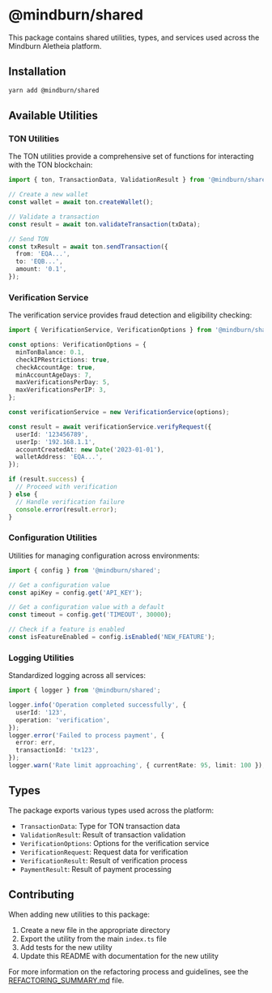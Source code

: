 # @mindburn/shared

This package contains shared utilities, types, and services used across the Mindburn Aletheia platform.

## Installation

```bash
yarn add @mindburn/shared
```

## Available Utilities

### TON Utilities

The TON utilities provide a comprehensive set of functions for interacting with the TON blockchain:

```typescript
import { ton, TransactionData, ValidationResult } from '@mindburn/shared';

// Create a new wallet
const wallet = await ton.createWallet();

// Validate a transaction
const result = await ton.validateTransaction(txData);

// Send TON
const txResult = await ton.sendTransaction({
  from: 'EQA...',
  to: 'EQB...',
  amount: '0.1',
});
```

### Verification Service

The verification service provides fraud detection and eligibility checking:

```typescript
import { VerificationService, VerificationOptions } from '@mindburn/shared';

const options: VerificationOptions = {
  minTonBalance: 0.1,
  checkIPRestrictions: true,
  checkAccountAge: true,
  minAccountAgeDays: 7,
  maxVerificationsPerDay: 5,
  maxVerificationsPerIP: 3,
};

const verificationService = new VerificationService(options);

const result = await verificationService.verifyRequest({
  userId: '123456789',
  userIp: '192.168.1.1',
  accountCreatedAt: new Date('2023-01-01'),
  walletAddress: 'EQA...',
});

if (result.success) {
  // Proceed with verification
} else {
  // Handle verification failure
  console.error(result.error);
}
```

### Configuration Utilities

Utilities for managing configuration across environments:

```typescript
import { config } from '@mindburn/shared';

// Get a configuration value
const apiKey = config.get('API_KEY');

// Get a configuration value with a default
const timeout = config.get('TIMEOUT', 30000);

// Check if a feature is enabled
const isFeatureEnabled = config.isEnabled('NEW_FEATURE');
```

### Logging Utilities

Standardized logging across all services:

```typescript
import { logger } from '@mindburn/shared';

logger.info('Operation completed successfully', {
  userId: '123',
  operation: 'verification',
});
logger.error('Failed to process payment', {
  error: err,
  transactionId: 'tx123',
});
logger.warn('Rate limit approaching', { currentRate: 95, limit: 100 });
```

## Types

The package exports various types used across the platform:

- `TransactionData`: Type for TON transaction data
- `ValidationResult`: Result of transaction validation
- `VerificationOptions`: Options for the verification service
- `VerificationRequest`: Request data for verification
- `VerificationResult`: Result of verification process
- `PaymentResult`: Result of payment processing

## Contributing

When adding new utilities to this package:

1. Create a new file in the appropriate directory
2. Export the utility from the main `index.ts` file
3. Add tests for the new utility
4. Update this README with documentation for the new utility

For more information on the refactoring process and guidelines, see the [REFACTORING_SUMMARY.md](../../REFACTORING_SUMMARY.md) file.
